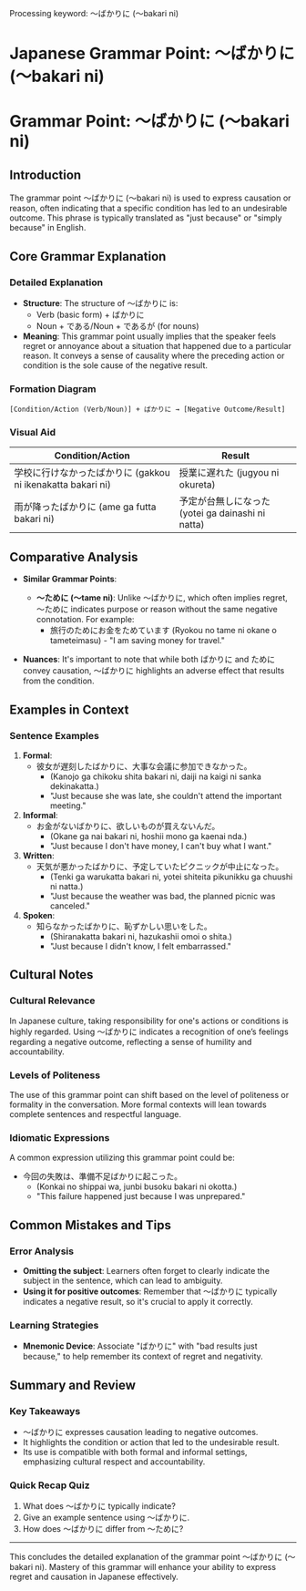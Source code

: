 Processing keyword: ～ばかりに (〜bakari ni)
# Japanese Grammar Point: ～ばかりに (〜bakari ni)
# Grammar Point: ～ばかりに (〜bakari ni)
## Introduction
The grammar point ～ばかりに (〜bakari ni) is used to express causation or reason, often indicating that a specific condition has led to an undesirable outcome. This phrase is typically translated as "just because" or "simply because" in English.
## Core Grammar Explanation
### Detailed Explanation
- **Structure**: The structure of ～ばかりに is:
  - Verb (basic form) + ばかりに
  - Noun + である/Noun + であるが (for nouns)
- **Meaning**: This grammar point usually implies that the speaker feels regret or annoyance about a situation that happened due to a particular reason. It conveys a sense of causality where the preceding action or condition is the sole cause of the negative result.
### Formation Diagram
```
[Condition/Action (Verb/Noun)] + ばかりに → [Negative Outcome/Result]
```
### Visual Aid
| Condition/Action | Result          |
|------------------|-----------------|
| 学校に行けなかったばかりに (gakkou ni ikenakatta bakari ni) | 授業に遅れた (jugyou ni okureta)  |
| 雨が降ったばかりに (ame ga futta bakari ni) | 予定が台無しになった (yotei ga dainashi ni natta) |
## Comparative Analysis
- **Similar Grammar Points**:
  - **～ために (〜tame ni)**: Unlike ～ばかりに, which often implies regret, ～ために indicates purpose or reason without the same negative connotation. For example:
    - 旅行のためにお金をためています (Ryokou no tame ni okane o tameteimasu) - "I am saving money for travel."
  
- **Nuances**: It's important to note that while both ばかりに and ために convey causation, ～ばかりに highlights an adverse effect that results from the condition.
## Examples in Context
### Sentence Examples
1. **Formal**:
   - 彼女が遅刻したばかりに、大事な会議に参加できなかった。
     - (Kanojo ga chikoku shita bakari ni, daiji na kaigi ni sanka dekinakatta.)
     - "Just because she was late, she couldn't attend the important meeting."
2. **Informal**:
   - お金がないばかりに、欲しいものが買えないんだ。
     - (Okane ga nai bakari ni, hoshii mono ga kaenai nda.)
     - "Just because I don't have money, I can't buy what I want."
3. **Written**:
   - 天気が悪かったばかりに、予定していたピクニックが中止になった。
     - (Tenki ga warukatta bakari ni, yotei shiteita pikunikku ga chuushi ni natta.)
     - "Just because the weather was bad, the planned picnic was canceled."
4. **Spoken**:
   - 知らなかったばかりに、恥ずかしい思いをした。
     - (Shiranakatta bakari ni, hazukashii omoi o shita.)
     - "Just because I didn't know, I felt embarrassed."
## Cultural Notes
### Cultural Relevance
In Japanese culture, taking responsibility for one's actions or conditions is highly regarded. Using ～ばかりに indicates a recognition of one’s feelings regarding a negative outcome, reflecting a sense of humility and accountability.
### Levels of Politeness
The use of this grammar point can shift based on the level of politeness or formality in the conversation. More formal contexts will lean towards complete sentences and respectful language.
### Idiomatic Expressions
A common expression utilizing this grammar point could be:
- 今回の失敗は、準備不足ばかりに起こった。
  - (Konkai no shippai wa, junbi busoku bakari ni okotta.)
  - "This failure happened just because I was unprepared."
## Common Mistakes and Tips
### Error Analysis
- **Omitting the subject**: Learners often forget to clearly indicate the subject in the sentence, which can lead to ambiguity.
- **Using it for positive outcomes**: Remember that ～ばかりに typically indicates a negative result, so it's crucial to apply it correctly.
### Learning Strategies
- **Mnemonic Device**: Associate "ばかりに" with "bad results just because," to help remember its context of regret and negativity.
## Summary and Review
### Key Takeaways
- ～ばかりに expresses causation leading to negative outcomes.
- It highlights the condition or action that led to the undesirable result.
- Its use is compatible with both formal and informal settings, emphasizing cultural respect and accountability.
### Quick Recap Quiz
1. What does ～ばかりに typically indicate?
2. Give an example sentence using ～ばかりに.
3. How does ～ばかりに differ from ～ために?
---
This concludes the detailed explanation of the grammar point ～ばかりに (〜bakari ni). Mastery of this grammar will enhance your ability to express regret and causation in Japanese effectively.
